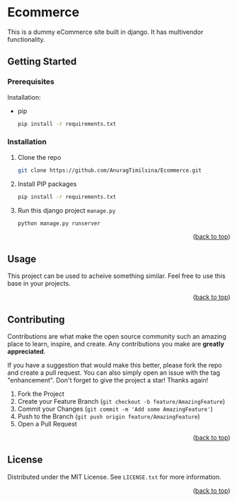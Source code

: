 # Ecommerce
This is a dummy eCommerce site built in django. It has multivendor functionality. 

<!-- GETTING STARTED -->
## Getting Started


### Prerequisites

Installation: 
* pip
  ```sh
  pip install -r requirements.txt
  ```

### Installation

1. Clone the repo
   ```sh
   git clone https://github.com/AnuragTimilsina/Ecommerce.git
   ```
3. Install PIP packages
   ```sh
   pip install -r requirements.txt
   ```
4. Run this django project `manage.py`
   ```sh
   python manage.py runserver
   ```

<p align="right">(<a href="#top">back to top</a>)</p>



<!-- USAGE EXAMPLES -->
## Usage

This project can be used to acheive something similar. Feel free to use this base in your projects. 


<p align="right">(<a href="#top">back to top</a>)</p>


<!-- CONTRIBUTING -->
## Contributing

Contributions are what make the open source community such an amazing place to learn, inspire, and create. Any contributions you make are **greatly appreciated**.

If you have a suggestion that would make this better, please fork the repo and create a pull request. You can also simply open an issue with the tag "enhancement".
Don't forget to give the project a star! Thanks again!

1. Fork the Project
2. Create your Feature Branch (`git checkout -b feature/AmazingFeature`)
3. Commit your Changes (`git commit -m 'Add some AmazingFeature'`)
4. Push to the Branch (`git push origin feature/AmazingFeature`)
5. Open a Pull Request

<p align="right">(<a href="#top">back to top</a>)</p>



<!-- LICENSE -->
## License

Distributed under the MIT License. See `LICENSE.txt` for more information.

<p align="right">(<a href="#top">back to top</a>)</p>

